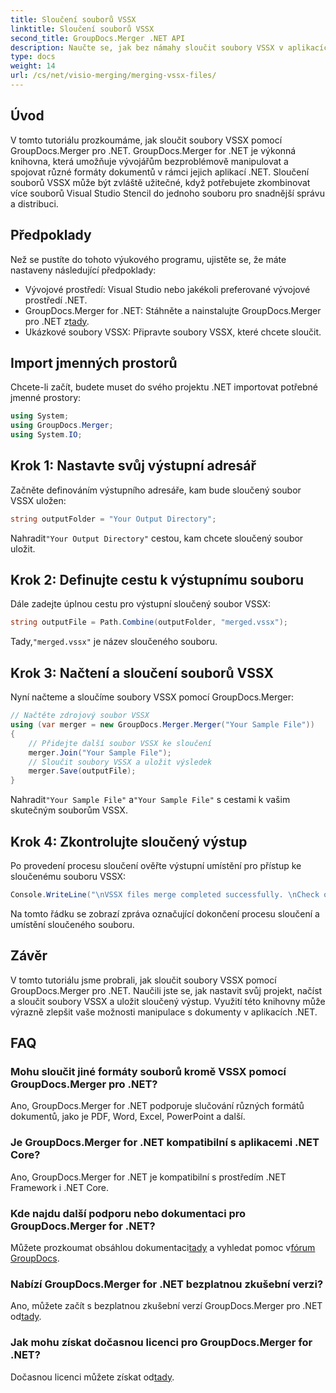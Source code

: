 ```yaml
---
title: Sloučení souborů VSSX
linktitle: Sloučení souborů VSSX
second_title: GroupDocs.Merger .NET API
description: Naučte se, jak bez námahy sloučit soubory VSSX v aplikacích .NET pomocí GroupDocs.Merger, čímž se zvýší efektivita správy dokumentů.
type: docs
weight: 14
url: /cs/net/visio-merging/merging-vssx-files/
---
```

## Úvod
V tomto tutoriálu prozkoumáme, jak sloučit soubory VSSX pomocí GroupDocs.Merger pro .NET. GroupDocs.Merger for .NET je výkonná knihovna, která umožňuje vývojářům bezproblémově manipulovat a spojovat různé formáty dokumentů v rámci jejich aplikací .NET. Sloučení souborů VSSX může být zvláště užitečné, když potřebujete zkombinovat více souborů Visual Studio Stencil do jednoho souboru pro snadnější správu a distribuci.
## Předpoklady
Než se pustíte do tohoto výukového programu, ujistěte se, že máte nastaveny následující předpoklady:
- Vývojové prostředí: Visual Studio nebo jakékoli preferované vývojové prostředí .NET.
-  GroupDocs.Merger for .NET: Stáhněte a nainstalujte GroupDocs.Merger pro .NET z[tady](https://releases.groupdocs.com/merger/net/).
- Ukázkové soubory VSSX: Připravte soubory VSSX, které chcete sloučit.

## Import jmenných prostorů
Chcete-li začít, budete muset do svého projektu .NET importovat potřebné jmenné prostory:
```csharp
using System; 
using GroupDocs.Merger;
using System.IO;
```
## Krok 1: Nastavte svůj výstupní adresář
Začněte definováním výstupního adresáře, kam bude sloučený soubor VSSX uložen:
```csharp
string outputFolder = "Your Output Directory";
```
 Nahradit`"Your Output Directory"` cestou, kam chcete sloučený soubor uložit.
## Krok 2: Definujte cestu k výstupnímu souboru
Dále zadejte úplnou cestu pro výstupní sloučený soubor VSSX:
```csharp
string outputFile = Path.Combine(outputFolder, "merged.vssx");
```
 Tady,`"merged.vssx"` je název sloučeného souboru.
## Krok 3: Načtení a sloučení souborů VSSX
Nyní načteme a sloučíme soubory VSSX pomocí GroupDocs.Merger:
```csharp
// Načtěte zdrojový soubor VSSX
using (var merger = new GroupDocs.Merger.Merger("Your Sample File"))
{
    // Přidejte další soubor VSSX ke sloučení
    merger.Join("Your Sample File");
    // Sloučit soubory VSSX a uložit výsledek
    merger.Save(outputFile);
}
```
 Nahradit`"Your Sample File"` a`"Your Sample File"` s cestami k vašim skutečným souborům VSSX.
## Krok 4: Zkontrolujte sloučený výstup
Po provedení procesu sloučení ověřte výstupní umístění pro přístup ke sloučenému souboru VSSX:
```csharp
Console.WriteLine("\nVSSX files merge completed successfully. \nCheck output in {0}", outputFolder);
```
Na tomto řádku se zobrazí zpráva označující dokončení procesu sloučení a umístění sloučeného souboru.

## Závěr
V tomto tutoriálu jsme probrali, jak sloučit soubory VSSX pomocí GroupDocs.Merger pro .NET. Naučili jste se, jak nastavit svůj projekt, načíst a sloučit soubory VSSX a uložit sloučený výstup. Využití této knihovny může výrazně zlepšit vaše možnosti manipulace s dokumenty v aplikacích .NET.

## FAQ
### Mohu sloučit jiné formáty souborů kromě VSSX pomocí GroupDocs.Merger pro .NET?
Ano, GroupDocs.Merger for .NET podporuje slučování různých formátů dokumentů, jako je PDF, Word, Excel, PowerPoint a další.
### Je GroupDocs.Merger for .NET kompatibilní s aplikacemi .NET Core?
Ano, GroupDocs.Merger for .NET je kompatibilní s prostředím .NET Framework i .NET Core.
### Kde najdu další podporu nebo dokumentaci pro GroupDocs.Merger for .NET?
 Můžete prozkoumat obsáhlou dokumentaci[tady](https://reference.groupdocs.com/merger/net/) a vyhledat pomoc v[fórum GroupDocs](https://forum.groupdocs.com/c/merger/32).
### Nabízí GroupDocs.Merger for .NET bezplatnou zkušební verzi?
 Ano, můžete začít s bezplatnou zkušební verzí GroupDocs.Merger pro .NET od[tady](https://releases.groupdocs.com/).
### Jak mohu získat dočasnou licenci pro GroupDocs.Merger for .NET?
 Dočasnou licenci můžete získat od[tady](https://purchase.groupdocs.com/temporary-license/).
